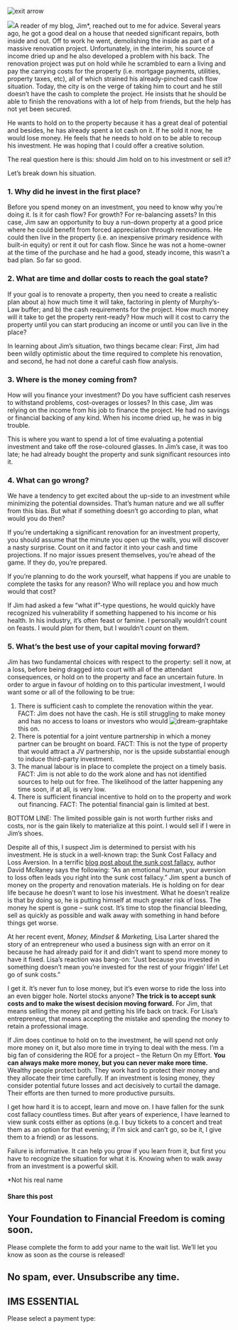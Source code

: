 ![exit arrow](https://yourfinanciallaunchpad.com/wp-content/uploads/elementor/thumbs/exit-arrow-1470946-639x852-qdc6crp5rpm0nhkoedao3cjvtinp6cfqlffsh68byg.jpg)

![](http://yflmainprod.wpengine.com/wp-content/uploads/2016/11/exit-arrow-1470946-639x852-200x300.jpg)A reader of my blog, Jim\*, reached out to me for advice. Several years ago, he got a good deal on a house that needed significant repairs, both inside and out. Off to work he went, demolishing the inside as part of a massive renovation project. Unfortunately, in the interim, his source of income dried up and he also developed a problem with his back. The renovation project was put on hold while he scrambled to earn a living and pay the carrying costs for the property (i.e. mortgage payments, utilities, property taxes, etc), all of which strained his already-pinched cash flow situation. Today, the city is on the verge of taking him to court and he still doesn’t have the cash to complete the project. He insists that he should be able to finish the renovations with a lot of help from friends, but the help has not yet been secured.

He wants to hold on to the property because it has a great deal of potential and besides, he has already spent a lot cash on it. If he sold it now, he would lose money. He feels that he needs to hold on to be able to recoup his investment. He was hoping that I could offer a creative solution.

The real question here is this: should Jim hold on to his investment or sell it?

Let’s break down his situation.

### 1\. Why did he invest in the first place?

Before you spend money on an investment, you need to know why you’re doing it. Is it for cash flow? For growth? For re-balancing assets? In this case, Jim saw an opportunity to buy a run-down property at a good price where he could benefit from forced appreciation through renovations. He could then live in the property (i.e. an inexpensive primary residence with built-in equity) or rent it out for cash flow. Since he was not a home-owner at the time of the purchase and he had a good, steady income, this wasn’t a bad plan. So far so good.

### 2\. What are time and dollar costs to reach the goal state?

If your goal is to renovate a property, then you need to create a realistic plan about a) how much time it will take, factoring in plenty of Murphy’s-Law buffer; and b) the cash requirements for the project. How much money will it take to get the property rent-ready? How much will it cost to carry the property until you can start producing an income or until you can live in the place?

In learning about Jim’s situation, two things became clear: First, Jim had been wildly optimistic about the time required to complete his renovation, and second, he had not done a careful cash flow analysis.

### 3\. Where is the money coming from?

How will you finance your investment? Do you have sufficient cash reserves to withstand problems, cost-overages or losses? In this case, Jim was relying on the income from his job to finance the project. He had no savings or financial backing of any kind. When his income dried up, he was in big trouble.

This is where you want to spend a lot of time evaluating a potential investment and take off the rose-coloured glasses. In Jim’s case, it was too late; he had already bought the property and sunk significant resources into it.

### 4\. What can go wrong?

We have a tendency to get excited about the up-side to an investment while minimizing the potential downsides. That’s human nature and we all suffer from this bias. But what if something doesn’t go according to plan, what would you do then?

If you’re undertaking a significant renovation for an investment property, you should assume that the minute you open up the walls, you will discover a nasty surprise. Count on it and factor it into your cash and time projections. If no major issues present themselves, you’re ahead of the game. If they do, you’re prepared.

If you’re planning to do the work yourself, what happens if you are unable to complete the tasks for any reason? Who will replace you and how much would that cost?

If Jim had asked a few “what if”-type questions, he would quickly have recognized his vulnerability if something happened to his income or his health. In his industry, it’s often feast or famine. I personally wouldn’t count on feasts. I would *plan* for them, but I wouldn’t *count* on them.

### 5\. What’s the best use of your capital moving forward?

Jim has two fundamental choices with respect to the property: sell it now, at a loss, before being dragged into court with all of the attendant consequences, or hold on to the property and face an uncertain future. In order to argue in favour of holding on to this particular investment, I would want some or all of the following to be true:

1. There is sufficient cash to complete the renovation within the year. FACT: Jim does not have the cash. He is still struggling to make money and has no access to loans or investors who would ![dream-graph](http://yflmainprod.wpengine.com/wp-content/uploads/2016/11/dream-graph-300x210.jpg)take this on.
2. There is potential for a joint venture partnership in which a money partner can be brought on board. FACT: This is not the type of property that would attract a JV partnership, nor is the upside substantial enough to induce third-party investment.
3. The manual labour is in place to complete the project on a timely basis. FACT: Jim is not able to do the work alone and has not identified sources to help out for free. The likelihood of the latter happening any time soon, if at all, is very low.
4. There is sufficient financial incentive to hold on to the property and work out financing. FACT: The potential financial gain is limited at best.

BOTTOM LINE: The limited possible gain is not worth further risks and costs, nor is the gain likely to materialize at this point. I would sell if I were in Jim’s shoes.

Despite all of this, I suspect Jim is determined to persist with his investment. He is stuck in a well-known trap: the Sunk Cost Fallacy and Loss Aversion. In a terrific [blog post about the sunk cost fallacy](https://youarenotsosmart.com/2011/03/25/the-sunk-cost-fallacy/), author David McRaney says the following: “As an emotional human, your aversion to loss often leads you right into the sunk cost fallacy.” Jim spent a bunch of money on the property and renovation materials. He is holding on for dear life because he doesn’t want to lose his investment. What he doesn’t realize is that by doing so, he is putting himself at much greater risk of loss. The money he spent is gone – sunk cost. It’s time to stop the financial bleeding, sell as quickly as possible and walk away with something in hand before things get worse.

At her recent event, *Money, Mindset & Marketing,* Lisa Larter shared the story of an entrepreneur who used a business sign with an error on it because he had already paid for it and didn’t want to spend more money to have it fixed. Lisa’s reaction was bang-on: “Just because you invested in something doesn’t mean you’re invested for the rest of your friggin’ life! Let go of sunk costs.”

I get it. It’s never fun to lose money, but it’s even worse to ride the loss into an even bigger hole. Nortel stocks anyone? **The trick is to accept sunk costs and to make the wisest decision moving forward.** For Jim, that means selling the money pit and getting his life back on track. For Lisa’s entrepreneur, that means accepting the mistake and spending the money to retain a professional image.

If Jim does continue to hold on to the investment, he will spend not only more money on it, but also more time in trying to deal with the mess. I’m a big fan of considering the ROE for a project – the Return On my Effort. **You can always make more money, but you can never make more time.** Wealthy people protect both. They work hard to protect their money and they allocate their time carefully. If an investment is losing money, they consider potential future losses and act decisively to curtail the damage. Their efforts are then turned to more productive pursuits.

I get how hard it is to accept, learn and move on. I have fallen for the sunk cost fallacy countless times. But after years of experience, I have learned to view sunk costs either as options (e.g. I buy tickets to a concert and treat them as an option for that evening; if I’m sick and can’t go, so be it, I give them to a friend) or as lessons.

Failure is informative. It can help you grow if you learn from it, but first you have to recognize the situation for what it is. Knowing when to walk away from an investment is a powerful skill.

\*Not his real name

#### Share this post

## Your Foundation to Financial Freedom is coming soon.

Please complete the form to add your name to the wait list. We’ll let you know as soon as the course is released!

## No spam, ever. Unsubscribe any time.

## IMS ESSENTIAL

Please select a payment type: